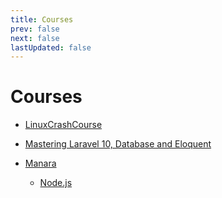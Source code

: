 ```yaml
---
title: Courses
prev: false
next: false
lastUpdated: false
---
```


# Courses

- [LinuxCrashCourse](./LinuxCrashCourse.md)
- [Mastering Laravel 10, Database and Eloquent](MasteringLaravel-10-DatabaseAndEloquent.md)

- [Manara](./Manara/index.md)
  - [Node.js](Manara/NodeJs/Chapters/index.md)
